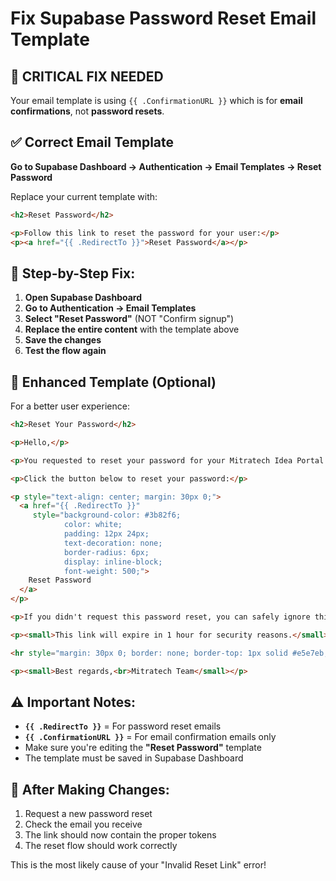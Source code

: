 # Fix Supabase Password Reset Email Template

## 🚨 CRITICAL FIX NEEDED

Your email template is using `{{ .ConfirmationURL }}` which is for **email confirmations**, not **password resets**.

## ✅ Correct Email Template

**Go to Supabase Dashboard → Authentication → Email Templates → Reset Password**

Replace your current template with:

```html
<h2>Reset Password</h2>

<p>Follow this link to reset the password for your user:</p>
<p><a href="{{ .RedirectTo }}">Reset Password</a></p>
```

## 🔧 Step-by-Step Fix:

1. **Open Supabase Dashboard**
2. **Go to Authentication → Email Templates**
3. **Select "Reset Password"** (NOT "Confirm signup")
4. **Replace the entire content** with the template above
5. **Save the changes**
6. **Test the flow again**

## 📧 Enhanced Template (Optional)

For a better user experience:

```html
<h2>Reset Your Password</h2>

<p>Hello,</p>

<p>You requested to reset your password for your Mitratech Idea Portal Dashboard account.</p>

<p>Click the button below to reset your password:</p>

<p style="text-align: center; margin: 30px 0;">
  <a href="{{ .RedirectTo }}" 
     style="background-color: #3b82f6; 
            color: white; 
            padding: 12px 24px; 
            text-decoration: none; 
            border-radius: 6px; 
            display: inline-block;
            font-weight: 500;">
    Reset Password
  </a>
</p>

<p>If you didn't request this password reset, you can safely ignore this email.</p>

<p><small>This link will expire in 1 hour for security reasons.</small></p>

<hr style="margin: 30px 0; border: none; border-top: 1px solid #e5e7eb;">

<p><small>Best regards,<br>Mitratech Team</small></p>
```

## ⚠️ Important Notes:

- **`{{ .RedirectTo }}`** = For password reset emails
- **`{{ .ConfirmationURL }}`** = For email confirmation emails only
- Make sure you're editing the **"Reset Password"** template
- The template must be saved in Supabase Dashboard

## 🧪 After Making Changes:

1. Request a new password reset
2. Check the email you receive
3. The link should now contain the proper tokens
4. The reset flow should work correctly

This is the most likely cause of your "Invalid Reset Link" error!